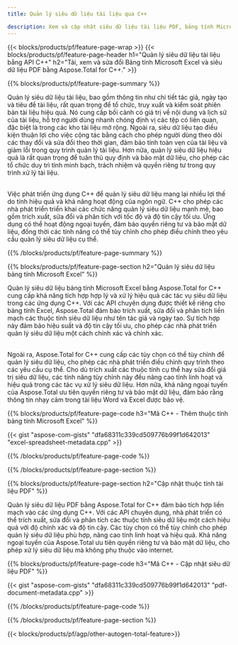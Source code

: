 ```yaml
---
title: Quản lý siêu dữ liệu tài liệu qua C++ 

description: Xem và cập nhật siêu dữ liệu tài liệu PDF, bảng tính Microsoft Excel, bản trình bày PowerPoint và tài liệu Word thông qua ứng dụng C++ của bạn.
---
```


{{< blocks/products/pf/feature-page-wrap >}}
{{< blocks/products/pf/feature-page-header h1="Quản lý siêu dữ liệu tài liệu bằng API C++" h2="Tải, xem và sửa đổi Bảng tính Microsoft Excel và siêu dữ liệu PDF bằng Aspose.Total for C++." >}}

{{% blocks/products/pf/feature-page-summary %}}

Quản lý siêu dữ liệu tài liệu, bao gồm thông tin như chi tiết tác giả, ngày tạo và tiêu đề tài liệu, rất quan trọng để tổ chức, truy xuất và kiểm soát phiên bản tài liệu hiệu quả. Nó cung cấp bối cảnh có giá trị về nội dung và lịch sử của tài liệu, hỗ trợ người dùng nhanh chóng định vị các tệp có liên quan, đặc biệt là trong các kho tài liệu mở rộng. Ngoài ra, siêu dữ liệu tạo điều kiện thuận lợi cho việc cộng tác bằng cách cho phép người dùng theo dõi các thay đổi và sửa đổi theo thời gian, đảm bảo tính toàn vẹn của tài liệu và giảm lỗi trong quy trình quản lý tài liệu. Hơn nữa, quản lý siêu dữ liệu hiệu quả là rất quan trọng để tuân thủ quy định và bảo mật dữ liệu, cho phép các tổ chức duy trì tính minh bạch, trách nhiệm và quyền riêng tư trong quy trình xử lý tài liệu.<br /><br />

Việc phát triển ứng dụng C++ để quản lý siêu dữ liệu mang lại nhiều lợi thế do tính hiệu quả và khả năng hoạt động của ngôn ngữ. C++ cho phép các nhà phát triển triển khai các chức năng quản lý siêu dữ liệu mạnh mẽ, bao gồm trích xuất, sửa đổi và phân tích với tốc độ và độ tin cậy tối ưu. Ứng dụng có thể hoạt động ngoại tuyến, đảm bảo quyền riêng tư và bảo mật dữ liệu, đồng thời các tính năng có thể tùy chỉnh cho phép điều chỉnh theo yêu cầu quản lý siêu dữ liệu cụ thể.

{{% /blocks/products/pf/feature-page-summary  %}}


{{% blocks/products/pf/feature-page-section  h2="Quản lý siêu dữ liệu bảng tính Microsoft Excel" %}}

Quản lý siêu dữ liệu bảng tính Microsoft Excel bằng Aspose.Total for C++ cung cấp khả năng tích hợp hợp lý và xử lý hiệu quả các tác vụ siêu dữ liệu trong các ứng dụng C++. Với các API chuyên dụng được thiết kế riêng cho bảng tính Excel, Aspose.Total đảm bảo trích xuất, sửa đổi và phân tích liền mạch các thuộc tính siêu dữ liệu như tên tác giả và ngày tạo. Sự tích hợp này đảm bảo hiệu suất và độ tin cậy tối ưu, cho phép các nhà phát triển quản lý siêu dữ liệu một cách chính xác và chính xác. <br /><br />

Ngoài ra, Aspose.Total for C++ cung cấp các tùy chọn có thể tùy chỉnh để quản lý siêu dữ liệu, cho phép các nhà phát triển điều chỉnh quy trình theo các yêu cầu cụ thể. Cho dù trích xuất các thuộc tính cụ thể hay sửa đổi giá trị siêu dữ liệu, các tính năng tùy chỉnh này đều nâng cao tính linh hoạt và hiệu quả trong các tác vụ xử lý siêu dữ liệu. Hơn nữa, khả năng ngoại tuyến của Aspose.Total ưu tiên quyền riêng tư và bảo mật dữ liệu, đảm bảo rằng thông tin nhạy cảm trong tài liệu Word và Excel được bảo vệ.

{{% blocks/products/pf/feature-page-code h3="Mã C++ - Thêm thuộc tính bảng tính Microsoft Excel" %}}

{{< gist "aspose-com-gists" "dfa68311c339cd509776b99f1d642013" "excel-spreadsheet-metadata.cpp" >}}

{{% /blocks/products/pf/feature-page-code  %}}

{{% /blocks/products/pf/feature-page-section %}}


{{% blocks/products/pf/feature-page-section  h2="Cập nhật thuộc tính tài liệu PDF" %}}

Quản lý siêu dữ liệu PDF bằng Aspose.Total for C++ đảm bảo tích hợp liền mạch vào các ứng dụng C++. Với các API chuyên dụng, nhà phát triển có thể trích xuất, sửa đổi và phân tích các thuộc tính siêu dữ liệu một cách hiệu quả với độ chính xác và độ tin cậy. Các tùy chọn có thể tùy chỉnh cho phép quản lý siêu dữ liệu phù hợp, nâng cao tính linh hoạt và hiệu quả. Khả năng ngoại tuyến của Aspose.Total ưu tiên quyền riêng tư và bảo mật dữ liệu, cho phép xử lý siêu dữ liệu mà không phụ thuộc vào internet.

{{% blocks/products/pf/feature-page-code h3="Mã C++ - Cập nhật siêu dữ liệu PDF" %}}

{{< gist "aspose-com-gists" "dfa68311c339cd509776b99f1d642013" "pdf-document-metadata.cpp" >}}

{{% /blocks/products/pf/feature-page-code  %}}

{{% /blocks/products/pf/feature-page-section %}}

{{< blocks/products/pf/agp/other-autogen-total-feature>}}